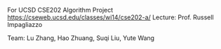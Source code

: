 For UCSD CSE202 Algorithm
Project https://cseweb.ucsd.edu/classes/wi14/cse202-a/
Lecture: Prof. Russell Impagliazzo

Team: Lu Zhang, Hao Zhuang, Suqi Liu, Yute Wang

